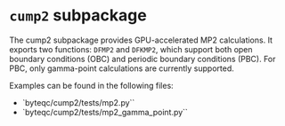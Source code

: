 # `cump2` subpackage

The cump2 subpackage provides GPU-accelerated MP2 calculations. It exports two functions: `DFMP2` and `DFKMP2`, which support both open boundary conditions (OBC) and periodic boundary conditions (PBC). For PBC, only gamma-point calculations are currently supported.

Examples can be found in the following files:
* `byteqc/cump2/tests/mp2.py``
* `byteqc/cump2/tests/mp2_gamma_point.py``
